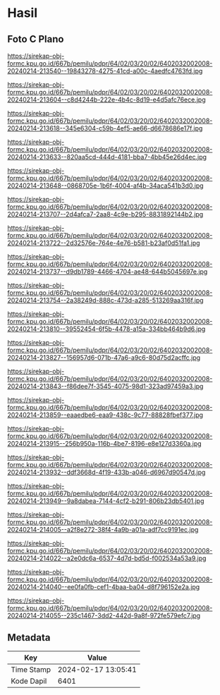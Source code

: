 # Hasil

## Foto C Plano

https://sirekap-obj-formc.kpu.go.id/667b/pemilu/pdpr/64/02/03/20/02/6402032002008-20240214-213540--19843278-4275-41cd-a00c-4aedfc4763fd.jpg

https://sirekap-obj-formc.kpu.go.id/667b/pemilu/pdpr/64/02/03/20/02/6402032002008-20240214-213604--c8d4244b-222e-4b4c-8d19-e4d5afc76ece.jpg

https://sirekap-obj-formc.kpu.go.id/667b/pemilu/pdpr/64/02/03/20/02/6402032002008-20240214-213618--345e6304-c59b-4ef5-ae66-d6678686e17f.jpg

https://sirekap-obj-formc.kpu.go.id/667b/pemilu/pdpr/64/02/03/20/02/6402032002008-20240214-213633--820aa5cd-444d-4181-bba7-4bb45e26d4ec.jpg

https://sirekap-obj-formc.kpu.go.id/667b/pemilu/pdpr/64/02/03/20/02/6402032002008-20240214-213648--0868705e-1b6f-4004-af4b-34aca541b3d0.jpg

https://sirekap-obj-formc.kpu.go.id/667b/pemilu/pdpr/64/02/03/20/02/6402032002008-20240214-213707--2d4afca7-2aa8-4c9e-b295-8831892144b2.jpg

https://sirekap-obj-formc.kpu.go.id/667b/pemilu/pdpr/64/02/03/20/02/6402032002008-20240214-213722--2d32576e-764e-4e76-b581-b23af0d51fa1.jpg

https://sirekap-obj-formc.kpu.go.id/667b/pemilu/pdpr/64/02/03/20/02/6402032002008-20240214-213737--d9db1789-4466-4704-ae48-644b5045697e.jpg

https://sirekap-obj-formc.kpu.go.id/667b/pemilu/pdpr/64/02/03/20/02/6402032002008-20240214-213754--2a38249d-888c-473d-a285-513269aa316f.jpg

https://sirekap-obj-formc.kpu.go.id/667b/pemilu/pdpr/64/02/03/20/02/6402032002008-20240214-213810--39552454-6f5b-4478-a15a-334bb464b9d6.jpg

https://sirekap-obj-formc.kpu.go.id/667b/pemilu/pdpr/64/02/03/20/02/6402032002008-20240214-213827--156957d6-071b-47a6-a9c6-80d75d2acffc.jpg

https://sirekap-obj-formc.kpu.go.id/667b/pemilu/pdpr/64/02/03/20/02/6402032002008-20240214-213843--f86dee7f-3545-4075-98d1-323ad97459a3.jpg

https://sirekap-obj-formc.kpu.go.id/667b/pemilu/pdpr/64/02/03/20/02/6402032002008-20240214-213859--eaaedbe6-eaa9-438c-9c77-88828fbef377.jpg

https://sirekap-obj-formc.kpu.go.id/667b/pemilu/pdpr/64/02/03/20/02/6402032002008-20240214-213915--256b950a-116b-4be7-8196-e8e127d3360a.jpg

https://sirekap-obj-formc.kpu.go.id/667b/pemilu/pdpr/64/02/03/20/02/6402032002008-20240214-213932--ddf3668d-4f19-433b-a046-d6967d90547d.jpg

https://sirekap-obj-formc.kpu.go.id/667b/pemilu/pdpr/64/02/03/20/02/6402032002008-20240214-213949--9a8dabea-7144-4cf2-b291-806b23db5401.jpg

https://sirekap-obj-formc.kpu.go.id/667b/pemilu/pdpr/64/02/03/20/02/6402032002008-20240214-214005--a2f8e272-38f4-4a9b-a01a-adf7cc9191ec.jpg

https://sirekap-obj-formc.kpu.go.id/667b/pemilu/pdpr/64/02/03/20/02/6402032002008-20240214-214022--a2e0dc6a-6537-4d7d-bd5d-f002534a53a9.jpg

https://sirekap-obj-formc.kpu.go.id/667b/pemilu/pdpr/64/02/03/20/02/6402032002008-20240214-214040--ee0fa0fb-cef1-4baa-ba04-d8f796152e2a.jpg

https://sirekap-obj-formc.kpu.go.id/667b/pemilu/pdpr/64/02/03/20/02/6402032002008-20240214-214055--235c1467-3dd2-442d-9a8f-972fe579efc7.jpg


## Metadata

| Key        | Value               |
| ---------- | ------------------- |
| Time Stamp | 2024-02-17 13:05:41 |
| Kode Dapil | 6401                |



